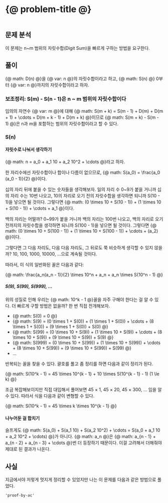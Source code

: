 # {@ problem-title @}

~~~problem-info-table
~~~

## 문제 분석

이 문제는 n~m 범위의 자릿수합(Digit Sum)을 빠르게 구하는 방법을 요구한다.

## 풀이

{@ math: D(n) @}을 {@ var: n @}의 자릿수합이라고 하고,
{@ math: S(n) @} 0부터 {@ var: n @}까지의 자릿수합이라고 하자.

### 보조정리: S(m) - S(n - 1)은 n ~ m 범위의 자릿수합이다

임의의 자연수 {@ var: m @}에 대해
{@ math: S(m + k) = S(m - 1) + D(m) + D(m + 1) + \cdots + D(m + k - 1) + D(m + k) @}이므로
{@ math: S(m + k) - S(m - 1) @}은 n과 m을 포함하는 범위의 자릿수합이라고 할 수 있다.

### S(n)

#### 자릿수로 나눠서 생각하기

{@ math: n = a_0 + a_1 10 + a_2 10^2 + \cdots @}라고 하자.

한 자리수에선 자릿수합이나 합이나 다름이 없으므로,
{@ math: S(a_0) = \frac{a_0 (a_0 - 1)}{2} @}이다.

십의 자리 뒤에 붙을 수 있는 숫자들을 생각해보자.
일의 자리 수 0~9가 붙을 거니까 십의 자리 수는 10번 나오고,
10의 자리로 오기 전의 자릿수합을 생각하면 되니까 S(10 - 1)을 넣으면 될 것이다.
그렇다면 {@ math: (0 \times 10 + S(10 - 1)) + (1 \times 10 + S(10 - 1)) + \cdots + a_1 @}이다.

백의 자리는 어떨까?
0~99가 붙을 거니까 백의 자리는 100번 나오고,
백의 자리로 오기 전까지의 자릿수합을 생각하면 되니까 S(100 - 1)을 넣으면 될 것이다.
그렇다면 {@ math: (0 \times 10 + S(100 - 1)) + (1 \times 10 + S(100 - 1)) + \cdots + (a_2) @}이다.

그렇다면 그 다음 자리도, 다음 다음 자리도, 그 뒤로도 쭉 비슷하게 생각할 수 있지 않을까? 10, 100, 1000, 10000, ...으로 계속될 것이다.

따라서, 이 식의 일반화된 꼴은 다음과 같다:

{@ math: \frac{a_n(a_n - 1)}{2} \times 10^n + a_n + a_n \times S(10^n - 1) @}

##### S(9), S(99), S(999), …

위의 성질로 인해 우리는 {@ math: 10^k - 1 @}꼴을 자주 구해야 한다는 걸 알 수 있다.
더 빠르게 구할 방법은 없을까? 한 번 직접 전개해보자.

- {@ math: S(0) = 0 @}
- {@ math: S(9) = (0 \times 1 + S(0)) + (1 \times 1 + S(0)) + \cdots + (8 \times 1 + S(0)) + (9 \times 1 + S(0)) + S(0) @}
- {@ math: S(99) = (0 \times 10 + S(9)) + (1 \times 10 + S(9)) + \cdots + (8 \times 10 + S(9)) + (9 \times 10 + S(9)) + S(9) @}
- {@ math: S(999) = (0 \times 10 + S(99)) + (1 \times 10 + S(99)) + \cdots + (8 \times 10 + S(99)) + (9 \times 10 + S(99)) + S(99) @}
- ...

반복되는 꼴을 찾을 수 있다. 괄호를 풀고 좀 정리를 하면 다음과 같이 정리가 된다.

{@ math: S(10^k - 1) = 45 \times 10^{k - 1} + 10 \times S(10^{k - 1} - 1) (1 \le k) @}

조금 복잡해보이지만 직접 대입해서 풀어보면 45 × 1, 45 × 20, 45 × 300, ... 임을 알 수 있다. 따라서 식을 다음과 같이 변형할 수 있다.

{@ math: S(10^k - 1) = 45 \times k \times 10^{k - 1} @}

#### 나누어둔 걸 합치기

슬프게도 {@ math: S(a_0) + S(a_1 10) + S(a_2 10^2) + \cdots = S(a_0 + a_1 10 + a_2 10^2 + \cdots) @}가 아니다.
{@ math: a_n @}은 {@ math: a_{n - 1} + a_{n - 2} + a_{n - 3} + \cdots @}번 더 등장하기 때문이다. 이걸 고려해서 더해줘야 제대로 된 결과가 나온다.

## 사실

지금에서야 저렇게 멋지게 정리할 수 있었지만 나는 이 문제를 다음과 같은 방법으로 풀었다.

~~~pirim
'proof-by-ac'
~~~

